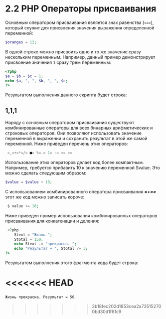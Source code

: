 # 2.2 PHP Операторы присваивания

Основным оператором присваивания является знак равенства (`«=»`), 
который служит для присвоения значения выражения определенной переменной:

```php
$oranges = 12;
```

В одной строке можно присвоить одно и то же значение сразу нескольким 
переменным. Например, данный пример демонстрирует присвоение значения `1`
сразу трем переменным:

```php
<?php
$a = $b = $c = 1;
echo $a, ", ", $b, ", ", $c;
?>
```

Результатом выполнения данного скрипта будет строка:

## 1,1,1

Наряду с основным оператором присваивания существуют 
комбинированные операторы для всех бинарных арифметических и строковых операторов.
Они позволяют использовать значение переменной в выражении и сохранить
результат в этой же самой переменной. Ниже приведен перечень этих операторов:
```php 
 =_=+=*=/= ■= %=.= 1= -= <= >=
```


Использование этих операторов делает код более компактным. Например,
требуется прибавить 10 к значению переменной Svalue. Это можно сделать следующим образом:

```php 
$value = $value + 10;
```

С использованием комбинированного оператора присваивания ***«+=»*** этот же
код можно записать короче:

```php 
 $ value += 10;
 ```

Ниже приведен пример использования комбинированных операторов 
присваивания для конкатенации и деления:
```php
 <?php
    Stext = "Жизнь ";
    Stotal = 150;
    echo Stext .= "прекрасна. ";
    echo "Результат = ", Stotal /= 3;
?>
```

Результатом выполнения этого фрагмента кода будет строка:

<<<<<<< HEAD
=======
`Жизнь прекрасна. Результат = 50`.
>>>>>>> 3b18fec202d1853cea2a735152700bd30d1f61c9
